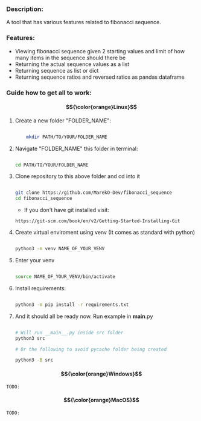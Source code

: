 ### Description:

A tool that has various features related to fibonacci sequence.

### Features:

- Viewing fibonacci sequence given 2 starting values and limit of how many items in the sequence should there be
- Returning the actual sequence values as a list
- Returning sequence as list or dict
- Returning sequence ratios and reversed ratios as pandas dataframe

### Guide how to get all to work:

#### $${\color{orange}Linux}$$

1. Create a new folder "FOLDER_NAME":
    
    ```bash

        mkdir PATH/TO/YOUR/FOLDER_NAME

    ```
    
2. Navigate "FOLDER_NAME" this folder in terminal:
    
    ```bash
    
    cd PATH/TO/YOUR/FOLDER_NAME

    ```

3. Clone repository to this above folder and cd into it

    ```bash

    git clone https://github.com/MarekO-Dev/fibonacci_sequence
    cd fibonacci_sequence


    ```
    -   If you don't have git installed visit: 

    ```
    https://git-scm.com/book/en/v2/Getting-Started-Installing-Git

    ```

4. Create virtual enviroment using venv (It comes as standard with python)

    ```bash

    python3 -m venv NAME_OF_YOUR_VENV

    ```

5. Enter your venv

    ```bash

    source NAME_OF_YOUR_VENV/bin/activate

    ```

6. Install requirements:

    ```bash

    python3 -m pip install -r requirements.txt

    ```

7. And it should all be ready now. Run example in __main__.py

    ```bash

    # Will run __main__.py inside src folder
    python3 src

    # Or the following to avoid pycache folder being created

    python3 -B src 

    ```

#### $${\color{orange}Windows}$$

    TODO:

#### $${\color{orange}MacOS}$$

    TODO:


